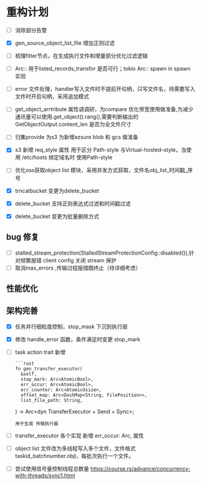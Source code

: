 # 重构计划

- [ ] 消除部分告警
- [x] gen_source_object_list_file 增加正则过滤
- [ ] 梳理filter节点，在生成执行文件和增量部分优化过滤逻辑
- [ ] Arc::<JoinSet> 用于listed_records_transfor 是否可行；tokio Arc::<JoinSet> spawn in spawn 实验
- [ ] error 文件处理，handler写入文件时不提前开句柄，只写文件名，待需要写入文件时开启句柄，采用追加模式
- [ ] get_object_arrtribute 属性调调研，为compare 优化带宽使用做准备,为减少通讯量可以使用.get_object().rang(),需要判断输出的GetObjectOutput.content_len 是否为全文件尺寸
- [ ] 归集provide 为s3 为新增azsure blob 和 gcs 做准备
- [x] s3 新增 req_style 属性 用于区分 Path-style 与Virtual-hosted–style，当使用 /etc/hosts 绑定域名时 使用Path-style
- [ ] 优化oss获取object list 模块，采用并发方式获取，文件名obj_list_时间戳_序号
- [x] trncatbucket 变更为delete_bucket 
- [x] delete_bucket 支持正则表达式过滤和时间戳过滤
- [x] delete_bucket 变更为批量删除方式


## bug 修复
- [ ] stalled_stream_protection(StalledStreamProtectionConfig::disabled()),针对频繁报错 client config 关闭 stream 保护
- [ ] 取消max_errors ,传输过程报错既终止（待详细考虑）

## 性能优化


## 架构完善
- [x] 任务并行细粒度控制，stop_mask 下沉到执行层
- [x] 修改 handle_error 函数，条件满足时变更 stop_mark
- [ ] task action trait 新增  

      ```rust 
      fn gen_transfer_executor(
        &self,
        stop_mark: Arc<AtomicBool>,
        err_occur: Arc<AtomicBool>,
        err_counter: Arc<AtomicUsize>,
        offset_map: Arc<DashMap<String, FilePosition>>,
        list_file_path: String,
    ) -> Arc<dyn TransferExecutor + Send + Sync>; 
    ```
    用于生成 传输执行器
- [ ] transfer_executor 各个实现 新增     err_occur: Arc<AtomicBool>, 属性
- [ ] object list 文件改为多线程写入多个文件，文件格式taskid_batchnumber.objl，每批次执行一个文件。
- [ ] 尝试使用信号量控制线程总数量 https://course.rs/advance/concurrency-with-threads/sync1.html